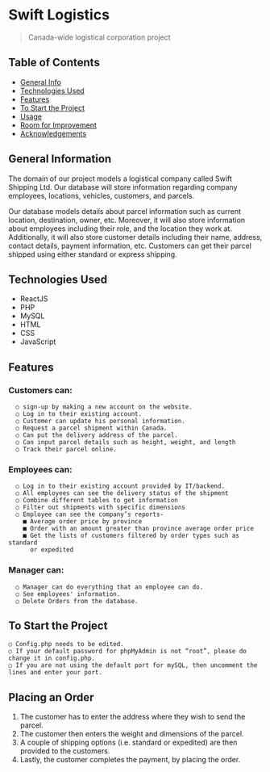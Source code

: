 ﻿# Swift Logistics
> Canada-wide logistical corporation project

## Table of Contents
* [General Info](#general-information)
* [Technologies Used](#technologies-used)
* [Features](#features)
* [To Start the Project](#To-Start-the-Project)
* [Usage](#usage)
* [Room for Improvement](#room-for-improvement)
* [Acknowledgements](#acknowledgements)


## General Information
The domain of our project models a logistical company called Swift Shipping Ltd.
Our database will store information regarding company employees, locations,
vehicles, customers, and parcels.

Our database models details about parcel information such as current location,
destination, owner, etc. Moreover, it will also store information about employees
including their role, and the location they work at. Additionally, it will also store
customer details including their name, address, contact details, payment
information, etc. Customers can get their parcel shipped using either standard or
express shipping.


## Technologies Used
- ReactJS
- PHP
- MySQL
- HTML
- CSS
- JavaScript


## Features

  ### Customers can:
      ○ sign-up by making a new account on the website.
      ○ Log in to their existing account.
      ○ Customer can update his personal information.
      ○ Request a parcel shipment within Canada.
      ○ Can put the delivery address of the parcel.
      ○ Can input parcel details such as height, weight, and length
      ○ Track their parcel online.

  ### Employees can:
      ○ Log in to their existing account provided by IT/backend.
      ○ All employees can see the delivery status of the shipment
      ○ Combine different tables to get information
      ○ Filter out shipments with specific dimensions
      ○ Employee can see the company’s reports-
        ■ Average order price by province
        ■ Order with an amount greater than province average order price
        ■ Get the lists of customers filtered by order types such as standard
          or expedited

  ### Manager can:
      ○ Manager can do everything that an employee can do.
      ○ See employees' information.
      ○ Delete Orders from the database.


## To Start the Project
    ○ Config.php needs to be edited.
    ○ If your default password for phpMyAdmin is not “root”, please do change it in config.php.
    ○ If you are not using the default port for mySQL, then uncomment the lines and enter your port.


## Placing an Order
  1. The customer has to enter the address where they wish to send the parcel.
  2. The customer then enters the weight and dimensions of the parcel.
  3. A couple of shipping options (i.e. standard or expedited) are then provided to the
      customers.
  4. Lastly, the customer completes the payment, by placing the order.

